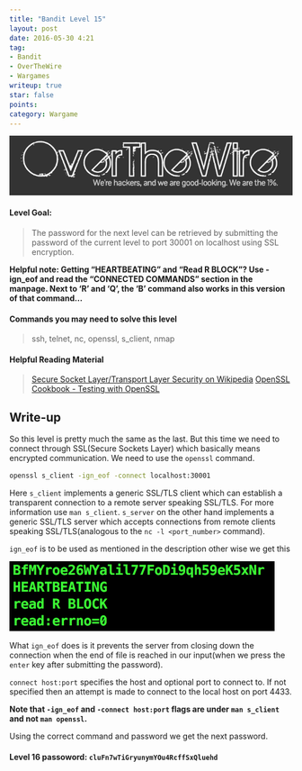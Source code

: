 ```yaml
---
title: "Bandit Level 15"
layout: post
date: 2016-05-30 4:21
tag:
- Bandit
- OverTheWire
- Wargames
writeup: true
star: false
points:
category: Wargame
---
```


![OverTheWire logo](/assets/images/OverTheWire/logo.png)

#### Level Goal:

>The password for the next level can be retrieved by submitting the password of the current level to port 30001 on localhost using SSL encryption.

**Helpful note: Getting “HEARTBEATING” and “Read R BLOCK”? Use -ign_eof and read the “CONNECTED COMMANDS” section in the manpage. Next to ‘R’ and ‘Q’, the ‘B’ command also works in this version of that command…**

#### Commands you may need to solve this level

>ssh, telnet, nc, openssl, s_client, nmap

#### Helpful Reading Material

>[Secure Socket Layer/Transport Layer Security on Wikipedia](http://en.wikipedia.org/wiki/Secure_Socket_Layer)
[OpenSSL Cookbook - Testing with OpenSSL](https://www.feistyduck.com/library/openssl-cookbook/online/ch-testing-with-openssl.html)

## Write-up

So this level is pretty much the same as the last. But this time we need to connect through SSL(Secure Sockets Layer) which basically means encrypted communication. We need to use the `openssl` command.

~~~bash
openssl s_client -ign_eof -connect localhost:30001
~~~

Here `s_client` implements a generic SSL/TLS client which can establish a transparent connection to a remote server speaking SSL/TLS. For more information use `man s_client`. `s_server` on the other hand implements a generic SSL/TLS server which accepts connections from remote clients speaking SSL/TLS(analogous to the `nc -l <port_number>` command).

`ign_eof` is to be used as mentioned in the description other wise we get this

![eof error](/assets/images/OverTheWire/Bandit/eof_error.png)

What `ign_eof` does is it prevents the server from closing down the connection when the end of file is reached in our input(when we press the `enter` key after submitting the password).

`connect host:port` specifies the host and optional port to connect to. If not specified then an attempt is made to connect to the local host on port 4433.

**Note that `-ign_eof` and `-connect host:port` flags are under `man s_client` and not `man openssl`.**

Using the correct command and password we get the next password.

#### Level 16 passoword: `cluFn7wTiGryunymYOu4RcffSxQluehd`
